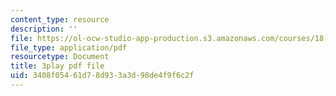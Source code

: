 ```yaml
---
content_type: resource
description: ''
file: https://ol-ocw-studio-app-production.s3.amazonaws.com/courses/18-03-differential-equations-spring-2010/3408f05461d78d933a3d98de4f9f6c2f_Y9_zrupnz0Q.pdf
file_type: application/pdf
resourcetype: Document
title: 3play pdf file
uid: 3408f054-61d7-8d93-3a3d-98de4f9f6c2f
---
```

